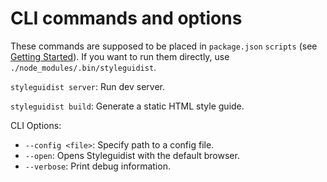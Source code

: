 # CLI commands and options

These commands are supposed to be placed in `package.json` `scripts` (see [Getting Started](GettingStarted.md)). If you want to run them directly, use `./node_modules/.bin/styleguidist`.

`styleguidist server`: Run dev server.

`styleguidist build`: Generate a static HTML style guide.

CLI Options:

* `--config <file>`: Specify path to a config file.
* `--open`: Opens Styleguidist with the default browser.
* `--verbose`: Print debug information.

